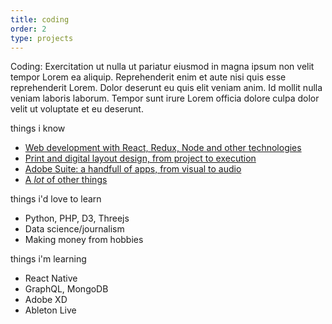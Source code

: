 ```yaml
---
title: coding
order: 2
type: projects
---
```


Coding: Exercitation ut nulla ut pariatur eiusmod in magna ipsum non velit tempor Lorem ea aliquip. Reprehenderit enim et aute nisi quis esse reprehenderit Lorem. Dolor deserunt eu quis elit veniam anim. Id mollit nulla veniam laboris laborum. Tempor sunt irure Lorem officia dolore culpa dolor velit ut voluptate et eu deserunt.

<!-- end -->

things i know

* [Web development with React, Redux, Node and other technologies](/)
* [Print and digital layout design, from project to execution](/)
* [Adobe Suite: a handfull of apps, from visual to audio](/)
* [A *lot* of other things](/projects)

things i'd love to learn

- Python, PHP, D3, Threejs
- Data science/journalism
- Making money from hobbies

things i'm learning

- React Native
- GraphQL, MongoDB
- Adobe XD
- Ableton Live